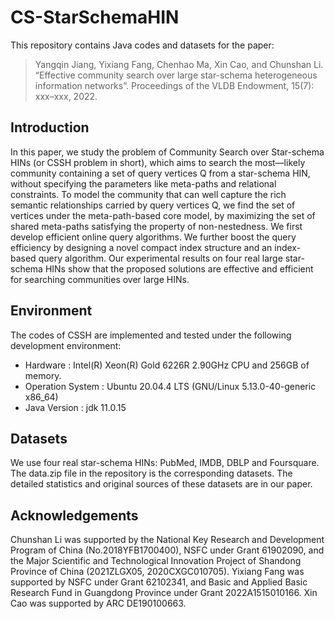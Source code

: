 # CS-StarSchemaHIN

This repository contains Java codes and datasets for the paper:

> Yangqin Jiang, Yixiang Fang, Chenhao Ma, Xin Cao, and Chunshan Li. “Effective community search over large star-schema heterogeneous information networks”. Proceedings of the VLDB Endowment, 15(7): xxx–xxx, 2022.

## Introduction

In this paper, we study the problem of Community Search over Star-schema HINs (or CSSH problem in short), which aims to search the most—likely community containing a set of query vertices Q from a star-schema HIN, without specifying the parameters like meta-paths and relational constraints. To model the community that can well capture the rich semantic relationships carried by query vertices Q, we find the set of vertices under the meta-path-based core model, by maximizing the set of shared meta-paths satisfying the property of non-nestedness. We first develop efficient online query algorithms. We further boost the query efficiency by designing a novel compact index structure and an index-based query algorithm. Our experimental results on four real large star-schema HINs show that the proposed solutions are effective and efficient for searching communities over large HINs.

## Environment

The codes of CSSH are implemented and tested under the following development environment:

- Hardware : Intel(R) Xeon(R) Gold 6226R 2.90GHz CPU and 256GB of memory.
- Operation System : Ubuntu 20.04.4 LTS (GNU/Linux 5.13.0-40-generic x86_64)
- Java Version : jdk 11.0.15

## Datasets

We use four real star-schema HINs: PubMed, IMDB, DBLP and Foursquare. The data.zip file in the repository is the corresponding datasets. The detailed statistics and original sources of these datasets are in our paper.

## Acknowledgements

Chunshan Li was supported by the National Key Research and Development Program of China (No.2018YFB1700400), NSFC under Grant 61902090, and the Major Scientific and Technological
Innovation Project of Shandong Province of China (2021ZLGX05, 2020CXGC010705). Yixiang Fang was supported by NSFC under Grant 62102341, and Basic and Applied Basic Research Fund in Guangdong Province under Grant 2022A1515010166. Xin Cao was supported by ARC DE190100663.